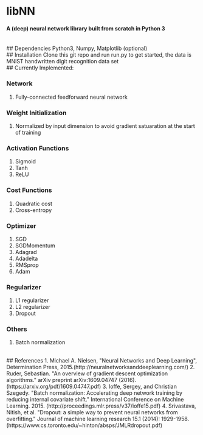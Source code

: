 # libNN
#### A (deep) neural network library built from scratch in Python 3


<br>
## Dependencies
Python3, Numpy, Matplotlib (optional)


<br>
## Installation
Clone this git repo and run run.py to get started, the data is MNIST handwritten digit recognition data set


<br>
## Currently Implemented: 

### Network
1. Fully-connected feedforward neural network


### Weight Initialization
1. Normalized by input dimension to avoid gradient satuaration at the start of training


### Activation Functions
1. Sigmoid
2. Tanh
3. ReLU


### Cost Functions
1. Quadratic cost
2. Cross-entropy


### Optimizer
1. SGD
2. SGDMomentum
3. Adagrad
4. Adadelta
5. RMSprop
6. Adam


### Regularizer
1. L1 regularizer
2. L2 regularizer
3. Dropout


### Others
1. Batch normalization


<br>
## References
1. Michael A. Nielsen, "Neural Networks and Deep Learning", Determination Press, 2015.(http://neuralnetworksanddeeplearning.com/)
2. Ruder, Sebastian. "An overview of gradient descent optimization algorithms." arXiv preprint arXiv:1609.04747 (2016). (https://arxiv.org/pdf/1609.04747.pdf)
3. Ioffe, Sergey, and Christian Szegedy. "Batch normalization: Accelerating deep network training by reducing internal covariate shift." International Conference on Machine Learning. 2015. (http://proceedings.mlr.press/v37/ioffe15.pdf)
4. Srivastava, Nitish, et al. "Dropout: a simple way to prevent neural networks from overfitting." Journal of machine learning research 15.1 (2014): 1929-1958. (https://www.cs.toronto.edu/~hinton/absps/JMLRdropout.pdf)